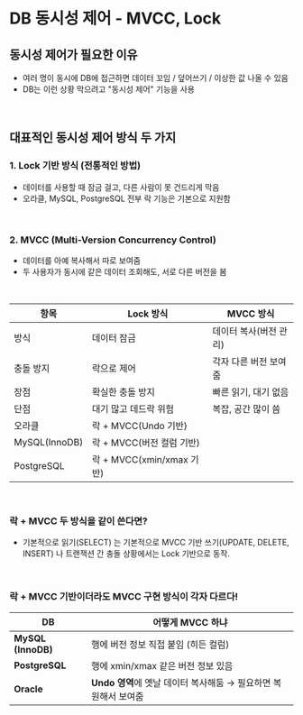 # DB 동시성 제어 - MVCC, Lock


## 동시성 제어가 필요한 이유
- 여러 명이 동시에 DB에 접근하면 데이터 꼬임 / 덮어쓰기 / 이상한 값 나올 수 있음
- DB는 이런 상황 막으려고 "동시성 제어" 기능을 사용

<br>


## 대표적인 동시성 제어 방식 두 가지
### 1.  Lock 기반 방식 (전통적인 방법)
- 데이터를 사용할 때 잠금 걸고, 다른 사람이 못 건드리게 막음
- 오라클, MySQL, PostgreSQL 전부 락 기능은 기본으로 지원함

<br>

### 2. MVCC (Multi-Version Concurrency Control)
- 데이터를 아예 복사해서 따로 보여줌
- 두 사용자가 동시에 같은 데이터 조회해도, 서로 다른 버전을 봄
  
<br>


  | 항목            | Lock 방식                | MVCC 방식       |
| ------------- | ---------------------- | ------------- |
| 방식            | 데이터 잠금                 | 데이터 복사(버전 관리) |
| 충돌 방지         | 락으로 제어                 | 각자 다른 버전 보여줌  |
| 장점            | 확실한 충돌 방지              | 빠른 읽기, 대기 없음  |
| 단점            | 대기 많고 데드락 위험           | 복잡, 공간 많이 씀   |
| 오라클           | 락 + MVCC(Undo 기반)      |               |
| MySQL(InnoDB) | 락 + MVCC(버전 컬럼 기반)     |               |
| PostgreSQL    | 락 + MVCC(xmin/xmax 기반) |               |

<br>


### 락 + MVCC 두 방식을 같이 쓴다면?
- 기본적으로 읽기(SELECT) 는 기본적으로 MVCC 기반 쓰기(UPDATE, DELETE, INSERT) 나 트랜잭션 간 충돌 상황에서는 Lock 기반으로 동작.

<br>

### 락 + MVCC 기반이더라도 MVCC 구현 방식이 각자 다르다!
| DB                 | 어떻게 MVCC 하냐                              |
| ------------------ | ---------------------------------------- |
| **MySQL (InnoDB)** | 행에 버전 정보 직접 붙임 (히든 컬럼)                   |
| **PostgreSQL**     | 행에 xmin/xmax 같은 버전 정보 있음                 |
| **Oracle**         | **Undo 영역**에 옛날 데이터 복사해둠 → 필요하면 복원해서 보여줌 |
